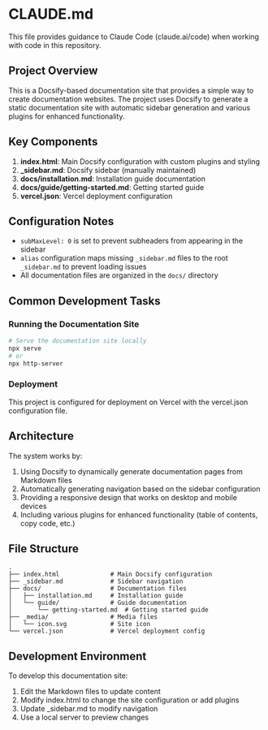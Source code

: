# CLAUDE.md

This file provides guidance to Claude Code (claude.ai/code) when working with code in this repository.

## Project Overview

This is a Docsify-based documentation site that provides a simple way to create documentation websites. The project uses Docsify to generate a static documentation site with automatic sidebar generation and various plugins for enhanced functionality.

## Key Components

1. **index.html**: Main Docsify configuration with custom plugins and styling
2. **_sidebar.md**: Docsify sidebar (manually maintained)
3. **docs/installation.md**: Installation guide documentation
4. **docs/guide/getting-started.md**: Getting started guide
5. **vercel.json**: Vercel deployment configuration

## Configuration Notes

- `subMaxLevel: 0` is set to prevent subheaders from appearing in the sidebar
- `alias` configuration maps missing `_sidebar.md` files to the root `_sidebar.md` to prevent loading issues
- All documentation files are organized in the `docs/` directory

## Common Development Tasks

### Running the Documentation Site
```bash
# Serve the documentation site locally
npx serve
# or
npx http-server
```

### Deployment
This project is configured for deployment on Vercel with the vercel.json configuration file.

## Architecture

The system works by:
1. Using Docsify to dynamically generate documentation pages from Markdown files
2. Automatically generating navigation based on the sidebar configuration
3. Providing a responsive design that works on desktop and mobile devices
4. Including various plugins for enhanced functionality (table of contents, copy code, etc.)

## File Structure
```
.
├── index.html              # Main Docsify configuration
├── _sidebar.md             # Sidebar navigation
├── docs/                   # Documentation files
│   ├── installation.md     # Installation guide
│   └── guide/              # Guide documentation
│       └── getting-started.md  # Getting started guide
├── _media/                 # Media files
│   └── icon.svg            # Site icon
└── vercel.json             # Vercel deployment config
```

## Development Environment

To develop this documentation site:
1. Edit the Markdown files to update content
2. Modify index.html to change the site configuration or add plugins
3. Update _sidebar.md to modify navigation
4. Use a local server to preview changes